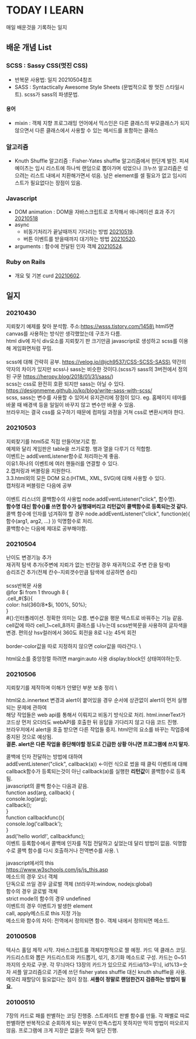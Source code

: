 # TODAY I LEARN
매일 배운것을 기록하는 일지
## 배운 개념 List
### SCSS : Sassy CSS(멋진 CSS)
- 반복문 사용법: 일지 20210504참조
- SASS : Syntactically Awesome Style Sheets (문법적으로 짱 멋진 스타일시트). scss가 sass의 파생문법.
#### 용어 
- mixin : 객체 지향 프로그래밍 언어에서 믹스인은 다른 클래스의 부모클래스가 되지 않으면서 다른 클래스에서 사용할 수 있는 메서드를 포함하는 클래스
### 알고리즘
- Knuth Shuffle 알고리즘 : Fisher-Yates shuffle 알고리즘에서 한단계 발전. 피셔 예이츠는 임시 리스트에 하나씩 랜덤으로 뽑아가며 섞었으나 크누쓰 알고리즘은 섞으려는 리스트 내에서 치환해가면서 섞음. 남은 element를 셀 필요가 없고 임시리스트가 필요없다는 장점이 있음.
### Javascript
- DOM animation : DOM을 자바스크립트로 조작해서 애니메이션 효과 주기 [20210518](./20210518.md)
- async  
  - 비동기처리가 끝날때까지 기다리는 방법 [20210519](./20210519.md). 
  - 버튼 이벤트를 받을때까지 대기하는 방법 [20210520](./20210520.md).
- arguments : 함수에 전달된 인자 객체 [20210524](./20210524.md).
### Ruby on Rails
- 개요 및 기본 curd [20210602](./20210602.md).
## 일지
### 20210430
지뢰찾기 예제를 찾아 분석함. 주소:https://wsss.tistory.com/1458\
html5면 canvas를 사용하는 방식만 생각했었는데 구조가 다름.\
html div에 자식 div요소를 지뢰찾기 판 크기만큼 javascript로 생성하고 scss를 이용해 게임화면처럼 꾸밈.\
\
scss에 대해 간략히 공부. https://velog.io/@jch9537/CSS-SCSS-SASS\
약간의 약자의 차이가 있지만 scss나 sass는 비슷한 것이다.(scss가 sass의 3버전에서 정의된 구문 https://heropy.blog/2018/01/31/sass/)\
scss는 css로 완전히 호환 되지만 sass는 아닐 수 있다. https://designmeme.github.io/ko/blog/write-sass-with-scss/ \
scss, sass는 변수를 사용할 수 있어서 유지관리에 장점이 있다. eg. 홈페이지 테마를 바꿀 때 배경색 등을 일일이 바꾸지 않고 변수만 바꿀 수 있음.\
브라우저는 결국 css를 요구하기 때문에 컴파일 과정을 거쳐 css로 변환시켜야 한다.

### 20210503
지뢰찾기를 html5로 직접 만들어보기로 함.\
예제와 달리 게임판은 table을 쓰기로함. 행과 열을 다루기 더 적합함.\
이벤트는 addEventListener함수로 처리하는게 좋음. \
이유1.하나의 이벤트에 여러 핸들러를 연결할 수 있다. \
2.캡처링과 버블링을 지원한다. \
3.3.html외의 모든 DOM 요소(HTML, XML, SVG)에 대해 사용할 수 있다. \
캡처링과 버블링은 다음에 공부 \
\
이벤트 리스너의 콜백함수의 사용법 node.addEventListener("click", 함수명). \
**함수명 대신 함수()를 쓰면 함수가 실행돼버리고 리턴값이 콜백함수로 등록되는것 같다.** \
콜백 함수에 인자를 넘겨줘야 할 경우 node.addEventListener("click", function(e){ 함수(arg1, arg2, ...) }) 익명함수로 처리. \
콜백함수는 다음에 제대로 공부해야함.

### 20210504
난이도 변경기능 추가 \
재귀적 탐색 추가(주변에 지뢰가 없는 빈칸일 경우 재귀적으로 주변 칸을 탐색) \
승리조건 추가(전체 칸수-지뢰갯수만큼 탐색에 성공하면 승리) \
\
scss반복문 사용 \
@for $i from 1 through 8 { \
    .cell_#{$i}{ \
        color: hsl(360/8*$i, 100%, 50%); \
    } \
#{}:인터폴레이션. 정확한 의미는 모름. 변수값을 평문 텍스트로 바꿔주는 기능 같음. \
cell값에 따라 cell_1~cell_8까지 클래스를 나누는데 scss반복문을 사용하여 글자색을 변경. 편의상 hsv컬러에서 360도 회전을 8로 나눈 45씩 회전 \
\
border-color값을 따로 지정하지 않으면 color값을 따라간다. \

html요소를 중앙정렬 하려면 margin:auto 사용 display:block인 상태여야하는듯.

### 20210506
지뢰찾기를 제작하며 이해가 안됐던 부분 보충 정리 \

html요소.innertext 변경과 alert이 붙어있을 경우 순서에 상관없이 alert이 먼저 실행되는 문제에 관하여 \
해당 작업들은 web api를 통해서 이뤄지고 비동기 방식으로 처리. html.innerText가 코드상 먼저 오더라도 webAPI를 호출한 뒤 응답을 기다리지 않고 다음 코드 진행. \
브라우저에서 alert을 호출 받으면 다른 작업들 중지. html안의 요소를 바꾸는 작업중에 중지된 것으로 예상됨. \
**결론. alert은 다른 작업을 중단해야할 정도로 긴급한 상황 아니면 프로그램에 쓰지 말자.**

콜백에 인자 전달하는 방법에 대하여 \
addEventListener("click", callback(a)) <-이런 식으로 썼을 때 클릭 이벤트에 대해 callback함수가 등록되는것이 아닌 callback(a)를 실행한 **리턴값**이 콜백함수로 등록됨. \
javascript의 콜백 함수는 다음과 같음. \
function asd(arg, callback) { \
    console.log(arg); \
    callback(); \
} \
function callbackfunc(){ \
    console.log('callback'); \
} \
asd('hello world!', callbackfunc); \
이벤트 등록함수에서 콜백에 인자를 직접 전달하고 싶었는데 달리 방법이 없음. 익명함수로 콜백 함수를 다시 호출하거나 전역변수를 사용. \

javascript에서의 this \
https://www.w3schools.com/js/js_this.asp \
메소드의 경우 오너 객체 \
단독으로 쓰일 경우 글로벌 객체 (브라우저:window, nodejs:global) \
함수의 경우 글로벌 객체 \
strict mode의 함수의 경우 undefined \
이벤트의 경우 이벤트가 발생한 element \
call, apply메스드로 this 지정 가능 \
메소드와 함수의 차이: 전역에서 정의되면 함수. 객체 내에서 정의되면 메소드.

### 20100508
텍사스 홀덤 제작 시작.
자바스크립트를 객체지향적으로 짤 예정.
카드 덱 클래스 코딩.
카드리스트와 뽑은 카드리스트와 카드뽑기, 섞기, 초기화 메소드로 구성.
카드는 0~51까지의 숫자로 구분. 각 무늬마다 13장의 카드가 있으므로 카드id/13=무늬, id%13=숫자
셔플 알고리즘으로 기존에 쓰던 fisher yates shuffle 대신 knuth shuffle을 사용. 메모리 재할당이 필요없다는 점이 장점.
**셔플이 정말로 랜덤한건지 검증하는 방법이 필요.**

### 20100510
7장의 카드로 패를 판별하는 코딩 진행중.
스트레이트 판별 함수를 만듦. 각 패별로 따로 판별하면 반복적으로 순회하게 되는 부분이 만족스럽지 못하지만 딱히 방법이 떠오르지 않음. 프로그램에 크게 지장은 없을듯 하여 일단 진행.
